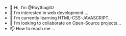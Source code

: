 - 👋 Hi, I’m @Roythaglitz
- 👀 I’m interested in web development ...
- 🌱 I’m currently learning HTML-CSS-JAVASCRIPT...
- 💞️ I’m looking to collaborate on Open-Source projects...
- 📫 How to reach me ...

<!---
Roythaglitz/Roythaglitz is a ✨ special ✨ repository because its `README.md` (this file) appears on your GitHub profile.
You can click the Preview link to take a look at your changes.
--->

